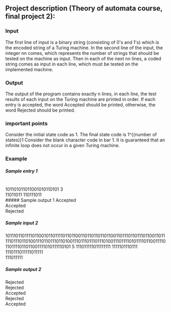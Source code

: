 ## Project description (Theory of automata course, final project 2):
### Input
The first line of input is a binary string (consisting of 0's and 1's) which is the encoded string of a Turing machine. In the second line of the input, the integer nn comes, which represents the number of strings that should be tested on the machine as input. Then in each of the next nn lines, a coded string comes as input in each line, which must be tested on the implemented machine.
<br />
### Output
The output of the program contains exactly n lines, in each line, the test results of each input on the Turing machine are printed in order. If each entry is accepted, the word Accepted should be printed, otherwise, the word Rejected should be printed.
<br />
### important points
Consider the initial state code as 1.
The final state code is 1^{(number of states)}1
Consider the blank character code in bar 1.
It is guaranteed that an infinite loop does not occur in a given Turing machine.
<br />
### Example
##### Sample entry 1
<br />
101101011011001010110101
3
<br />
11011011
110111011
<br />
##### Sample output 1
Accepted
<br />
Accepted
<br />
Rejected
<br />

##### Sample input 2
101110110111101100101101111011011001101101101101100110111011011101100110111110111011010011101101110110100111011101110111010011101111010111101100111101101111011011001111010111110101
5
111011111011111111
1111101110111
1110111011111011111
<br />
111011111
<br />

##### Sample output 2
Rejected
<br />
Rejected
<br />
Accepted
<br />
Rejected
<br />
Accepted
